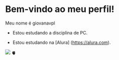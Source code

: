 # Bem-vindo ao meu perfil!
Meu nome é giovanavpl

- Estou estudando a disciplina de PC.

- Estou estudando na [Alura] (https://alura.com).

![](https://media.tenor.com/-TV8yRNU0xkAAAAi/cartoon-network-escandalosos.gif)
🫀
